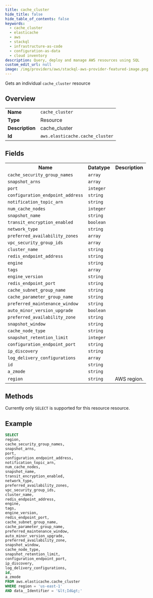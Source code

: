```yaml
---
title: cache_cluster
hide_title: false
hide_table_of_contents: false
keywords:
  - cache_cluster
  - elasticache
  - aws
  - stackql
  - infrastructure-as-code
  - configuration-as-data
  - cloud inventory
description: Query, deploy and manage AWS resources using SQL
custom_edit_url: null
image: /img/providers/aws/stackql-aws-provider-featured-image.png
---
```

Gets an individual <code>cache_cluster</code> resource

## Overview
<table><tbody>
<tr><td><b>Name</b></td><td><code>cache_cluster</code></td></tr>
<tr><td><b>Type</b></td><td>Resource</td></tr>
<tr><td><b>Description</b></td><td>cache_cluster</td></tr>
<tr><td><b>Id</b></td><td><code>aws.elasticache.cache_cluster</code></td></tr>
</tbody></table>

## Fields
<table><tbody>
<tr><th>Name</th><th>Datatype</th><th>Description</th></tr>
<tr><td><code>cache_security_group_names</code></td><td><code>array</code></td><td></td></tr>
<tr><td><code>snapshot_arns</code></td><td><code>array</code></td><td></td></tr>
<tr><td><code>port</code></td><td><code>integer</code></td><td></td></tr>
<tr><td><code>configuration_endpoint_address</code></td><td><code>string</code></td><td></td></tr>
<tr><td><code>notification_topic_arn</code></td><td><code>string</code></td><td></td></tr>
<tr><td><code>num_cache_nodes</code></td><td><code>integer</code></td><td></td></tr>
<tr><td><code>snapshot_name</code></td><td><code>string</code></td><td></td></tr>
<tr><td><code>transit_encryption_enabled</code></td><td><code>boolean</code></td><td></td></tr>
<tr><td><code>network_type</code></td><td><code>string</code></td><td></td></tr>
<tr><td><code>preferred_availability_zones</code></td><td><code>array</code></td><td></td></tr>
<tr><td><code>vpc_security_group_ids</code></td><td><code>array</code></td><td></td></tr>
<tr><td><code>cluster_name</code></td><td><code>string</code></td><td></td></tr>
<tr><td><code>redis_endpoint_address</code></td><td><code>string</code></td><td></td></tr>
<tr><td><code>engine</code></td><td><code>string</code></td><td></td></tr>
<tr><td><code>tags</code></td><td><code>array</code></td><td></td></tr>
<tr><td><code>engine_version</code></td><td><code>string</code></td><td></td></tr>
<tr><td><code>redis_endpoint_port</code></td><td><code>string</code></td><td></td></tr>
<tr><td><code>cache_subnet_group_name</code></td><td><code>string</code></td><td></td></tr>
<tr><td><code>cache_parameter_group_name</code></td><td><code>string</code></td><td></td></tr>
<tr><td><code>preferred_maintenance_window</code></td><td><code>string</code></td><td></td></tr>
<tr><td><code>auto_minor_version_upgrade</code></td><td><code>boolean</code></td><td></td></tr>
<tr><td><code>preferred_availability_zone</code></td><td><code>string</code></td><td></td></tr>
<tr><td><code>snapshot_window</code></td><td><code>string</code></td><td></td></tr>
<tr><td><code>cache_node_type</code></td><td><code>string</code></td><td></td></tr>
<tr><td><code>snapshot_retention_limit</code></td><td><code>integer</code></td><td></td></tr>
<tr><td><code>configuration_endpoint_port</code></td><td><code>string</code></td><td></td></tr>
<tr><td><code>ip_discovery</code></td><td><code>string</code></td><td></td></tr>
<tr><td><code>log_delivery_configurations</code></td><td><code>array</code></td><td></td></tr>
<tr><td><code>id</code></td><td><code>string</code></td><td></td></tr>
<tr><td><code>a_zmode</code></td><td><code>string</code></td><td></td></tr>
<tr><td><code>region</code></td><td><code>string</code></td><td>AWS region.</td></tr>

</tbody></table>

## Methods
Currently only <code>SELECT</code> is supported for this resource resource.





## Example
```sql
SELECT
region,
cache_security_group_names,
snapshot_arns,
port,
configuration_endpoint_address,
notification_topic_arn,
num_cache_nodes,
snapshot_name,
transit_encryption_enabled,
network_type,
preferred_availability_zones,
vpc_security_group_ids,
cluster_name,
redis_endpoint_address,
engine,
tags,
engine_version,
redis_endpoint_port,
cache_subnet_group_name,
cache_parameter_group_name,
preferred_maintenance_window,
auto_minor_version_upgrade,
preferred_availability_zone,
snapshot_window,
cache_node_type,
snapshot_retention_limit,
configuration_endpoint_port,
ip_discovery,
log_delivery_configurations,
id,
a_zmode
FROM aws.elasticache.cache_cluster
WHERE region = 'us-east-1'
AND data__Identifier = '&lt;Id&gt;'
```
